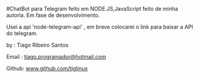 #ChatBot para Telegram feito em NODE.JS,JavaScript feito de minha autoria.
Em fase de desenvolvimento.

Usei a api 'node-telegram-api' , em breve colocarei o link para baixar a API do telegram.

by : Tiago Ribeiro Santos

Email : tiago.programador@hotmail.com

Github: www.github.com/tiglinux
